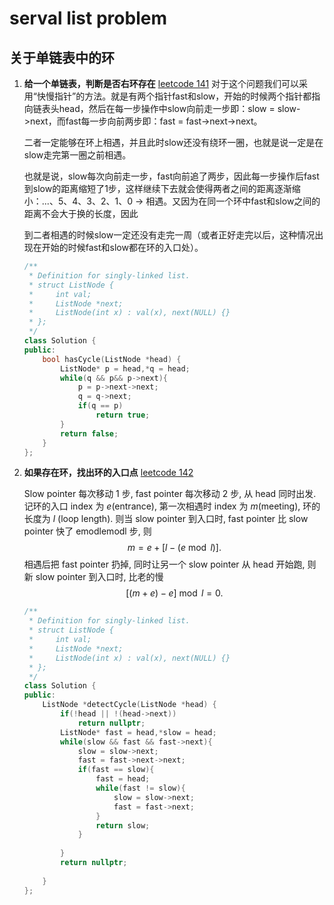 <script type="text/javascript" async src="https://cdn.mathjax.org/mathjax/latest/MathJax.js?config=TeX-MML-AM_CHTML"> </script>

# serval list problem

## 关于单链表中的环
1. **给一个单链表，判断是否右环存在**  [leetcode 141](https://leetcode.com/problems/linked-list-cycle/)
   对于这个问题我们可以采用“快慢指针”的方法。就是有两个指针fast和slow，开始的时候两个指针都指向链表头head，然后在每一步操作中slow向前走一步即：slow = slow->next，而fast每一步向前两步即：fast = fast->next->next。
   
   
   
   二者一定能够在环上相遇，并且此时slow还没有绕环一圈，也就是说一定是在slow走完第一圈之前相遇。
   
   
   
   也就是说，slow每次向前走一步，fast向前追了两步，因此每一步操作后fast到slow的距离缩短了1步，这样继续下去就会使得两者之间的距离逐渐缩小：...、5、4、3、2、1、0 -> 相遇。又因为在同一个环中fast和slow之间的距离不会大于换的长度，因此
   
   到二者相遇的时候slow一定还没有走完一周（或者正好走完以后，这种情况出现在开始的时候fast和slow都在环的入口处）。
   
   ```c++
   /**
    * Definition for singly-linked list.
    * struct ListNode {
    *     int val;
    *     ListNode *next;
    *     ListNode(int x) : val(x), next(NULL) {}
    * };
    */
   class Solution {
   public:
       bool hasCycle(ListNode *head) {
           ListNode* p = head,*q = head;
           while(q && p&& p->next){
               p = p->next->next;
               q = q->next;
               if(q == p)
                   return true;
           }
           return false;
       }
   };
   ```

2. **如果存在环，找出环的入口点**  [leetcode 142](https://leetcode.com/problems/linked-list-cycle-ii)

   Slow pointer 每次移动 1 步, fast pointer 每次移动 2 步, 从 head 同时出发.
   记环的入口 index 为 $e$(entrance), 第一次相遇时 index 为 $m$(meeting), 环的长度为 $l$ (loop length).
   则当 slow pointer 到入口时, fast pointer 比 slow pointer 快了 emodlemodl 步, 则
   $$
   m = e + [l - (e \bmod l)].
   $$
   相遇后把 fast pointer 扔掉, 同时让另一个 slow pointer 从 head 开始跑, 则新 slow pointer 到入口时, 比老的慢
   $$
   [(m + e) - e] \bmod l = 0.
   $$

   ```c++
   /**
    * Definition for singly-linked list.
    * struct ListNode {
    *     int val;
    *     ListNode *next;
    *     ListNode(int x) : val(x), next(NULL) {}
    * };
    */
   class Solution {
   public:
       ListNode *detectCycle(ListNode *head) {
           if(!head || !(head->next))
               return nullptr;
           ListNode* fast = head,*slow = head;
           while(slow && fast && fast->next){
               slow = slow->next;
               fast = fast->next->next;
               if(fast == slow){
                   fast = head;
                   while(fast != slow){
                       slow = slow->next;
                       fast = fast->next;
                   }
                   return slow;
               }
                 
           }
           return nullptr;
          
       }
   };
   ```

   

   
